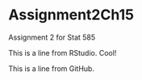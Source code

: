 # Assignment2Ch15
Assignment 2 for Stat 585

This is a line from RStudio. Cool!

This is a line from GitHub.
